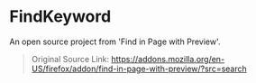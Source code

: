 # FindKeyword
An open source project from 'Find in Page with Preview'.
> Original Source Link: https://addons.mozilla.org/en-US/firefox/addon/find-in-page-with-preview/?src=search

